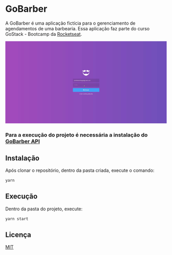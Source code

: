 # GoBarber

A GoBarber é uma aplicação fictícia para o gerenciamento de agendamentos de uma barbearia. Essa aplicação faz parte do curso GoStack - Bootcamp da [Rocketseat](https://rocketseat.com.br/).

![Aplicação em execução](.github/gobarber.gif "Aplicação em execução")


### **Para a execução do projeto é necessária a instalação do [GoBarber API](https://github.com/jozieliosantiago/gobarber-api)**

## Instalação

Após clonar o repositório, dentro da pasta criada, execute o comando:

```bash
yarn
```

## Execução

Dentro da pasta do projeto, execute:

```bash
yarn start
```

## Licença
[MIT](https://choosealicense.com/licenses/mit/)
